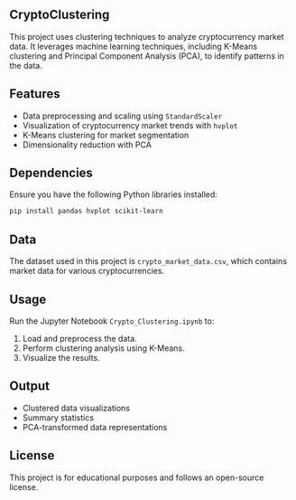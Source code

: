 ##  CryptoClustering

This project uses clustering techniques to analyze cryptocurrency market data. It leverages machine learning techniques, including K-Means clustering and Principal Component Analysis (PCA), to identify patterns in the data.

## Features

- Data preprocessing and scaling using `StandardScaler`
- Visualization of cryptocurrency market trends with `hvplot`
- K-Means clustering for market segmentation
- Dimensionality reduction with PCA

## Dependencies

Ensure you have the following Python libraries installed:

```bash
pip install pandas hvplot scikit-learn
```

## Data

The dataset used in this project is `crypto_market_data.csv`, which contains market data for various cryptocurrencies.

## Usage

Run the Jupyter Notebook `Crypto_Clustering.ipynb` to:

1. Load and preprocess the data.
2. Perform clustering analysis using K-Means.
3. Visualize the results.

## Output

- Clustered data visualizations
- Summary statistics
- PCA-transformed data representations

## License

This project is for educational purposes and follows an open-source license.
